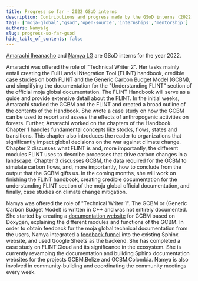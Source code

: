 ```yaml
---
title: Progress so far - 2022 GSoD interns
description: Contributions and progress made by the GSoD interns (2022)
tags: ['moja-global','gsod','open-source','internships','mentorship']
authors: Namyalg
slug: progress-so-far-gsod
hide_table_of_contents: false
---
```



[Amarachi Iheanacho](https://github.com/Iheanacho-ai) and [Namya LG](https://github.com/Namyalg) are GSoD interns for the year 2022.

Amarachi was offered the role of "Technical Writer 2". Her tasks mainly entail creating the Full Lands INtegration Tool (FLINT) handbook, credible case studies on both FLINT and the Generic Carbon Budget Model (GCBM), and simplifying the documentation for the "Understanding FLINT" section of the official moja global documentation. The FLINT Handbook will serve as a guide and provide extensive detail about the FLINT. In the initial weeks, Amarachi studied the GCBM and the FLINT and created a broad outline of the contents of the Handbook. She wrote a case study on how the GCBM can be used to report and assess the effects of anthropogenic activities on forests.
Further, Amarachi worked on the chapters of the Handbook. Chapter 1 handles fundamental concepts like stocks, flows, states and transitions. This chapter also introduces the reader to organizations that significantly impact global decisions on the war against climate change. Chapter 2 discusses what FLINT is and, more importantly, the different modules FLINT uses to describe processes that drive carbon changes in a landscape. Chapter 3 discusses GCBM, the data required for the GCBM to simulate carbon flows, and, more importantly, how to conclude from the output that the GCBM gifts us.
In the coming months, she will work on finishing the FLINT handbook, creating credible documentation for the understanding FLINT section of the moja global official documentation, and finally, case studies on climate change mitigation.

Namya was offered the role of "Technical Writer 1". The GCBM or (Generic Carbon Budget Model) is written in C++ and was not entirely documented. She started by creating a [documentation website](https://github.com/moja-global/moja.canada/pull/34) for GCBM based on Doxygen, explaining the different modules and functions of the GCBM. In order to obtain feedback for the moja global technical documentation from the users, Namya integrated a [feedback funnel](https://github.com/moja-global/moja_global_docs/pull/186) into the existing Sphinx website, and used Google Sheets as the backend. 
She has completed a case study on FLINT.Cloud and its significance in the ecosystem.
She is currently revamping the documentation and building Sphinx documentation websites  for the projects GCBM.Belize and GCBM.Colombia. Namya is also involved in community-building and coordinating the community meetings every week.
